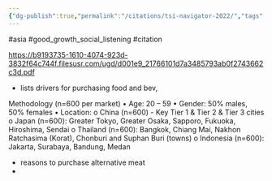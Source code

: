 ```yaml
---
{"dg-publish":true,"permalink":"/citations/tsi-navigator-2022/","tags":["#asia","#good_growth_social_listening","#citation"],"created":"2025-10-23T17:42:44.653+01:00","updated":"2025-10-23T18:06:08.789+01:00"}
---
```


#asia #good_growth_social_listening #citation

https://b9193735-1610-4074-923d-3832f64c744f.filesusr.com/ugd/d001e9_21766101d7a3485793ab0f2743662c3d.pdf

- lists drivers for purchasing food and bev, 

Methodology (n=600 per market)
• Age: 20 – 59
• Gender: 50% males, 50% females
• Location:
o China (n=600) - Key Tier 1 & Tier 2 & Tier 3 cities
o Japan (n=600): Greater Tokyo, Greater Osaka, Sapporo, Fukuoka, Hiroshima,
Sendai
o Thailand (n=600): Bangkok, Chiang Mai, Nakhon Ratchasima (Korat), Chonburi
and Suphan Buri (towns)
o Indonesia (n=600): Jakarta, Surabaya, Bandung, Medan

- reasons to purchase alternative meat
- 